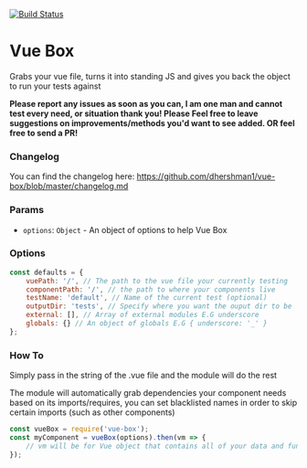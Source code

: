 [![Build Status](https://travis-ci.org/dhershman1/vue-box.svg?branch=master)](https://travis-ci.org/dhershman1/vue-box)

# Vue Box
Grabs your vue file, turns it into standing JS and gives you back the object to run your tests against

**Please report any issues as soon as you can, I am one man and cannot test every need, or situation thank you! Please Feel free to leave suggestions on improvements/methods you'd want to see added. OR feel free to send a PR!**

### Changelog
You can find the changelog here:
https://github.com/dhershman1/vue-box/blob/master/changelog.md

### Params

- `options`: `Object` - An object of options to help Vue Box

### Options
```js
const defaults = {
	vuePath: '/', // The path to the vue file your currently testing
	componentPath: '/', // the path to where your components live
	testName: 'default', // Name of the current test (optional)
	outputDir: 'tests', // Specify where you want the ouput dir to be
	external: [], // Array of external modules E.G underscore
	globals: {} // An object of globals E.G { underscore: '_' }
};
```

### How To
Simply pass in the string of the .vue file and the module will do the rest

The module will automatically grab dependencies your component needs based on its imports/requires, you can set blacklisted names in order to skip certain imports (such as other components)

```js
const vueBox = require('vue-box');
const myComponent = vueBox(options).then(vm => {
	// vm will be for Vue object that contains all of your data and functions
});
```
